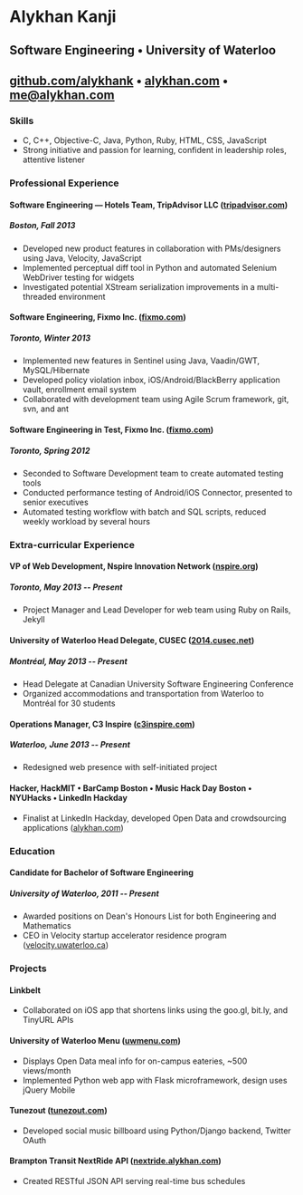 <link rel="stylesheet" href="http://fonts.googleapis.com/css?family=Raleway:300,400,700|Source+Sans+Pro">

# Alykhan Kanji

## Software Engineering • University of Waterloo

## [github.com/alykhank](http://github.com/alykhank) • [alykhan.com](http://alykhan.com) • [me@alykhan.com](mailto:me@alykhan.com)

### Skills

* C, C++, Objective-C, Java, Python, Ruby, HTML, CSS, JavaScript
* Strong initiative and passion for learning, confident in leadership roles, attentive listener

### Professional Experience

#### Software Engineering — Hotels Team, TripAdvisor LLC ([tripadvisor.com](http://tripadvisor.com))
##### Boston, Fall 2013
* Developed new product features in collaboration with PMs/designers using Java, Velocity, JavaScript
* Implemented perceptual diff tool in Python and automated Selenium WebDriver testing for widgets
* Investigated potential XStream serialization improvements in a multi-threaded environment

#### Software Engineering, Fixmo Inc. ([fixmo.com](http://fixmo.com))
##### Toronto, Winter 2013
* Implemented new features in Sentinel using Java, Vaadin/GWT, MySQL/Hibernate
* Developed policy violation inbox, iOS/Android/BlackBerry application vault, enrollment email system
* Collaborated with development team using Agile Scrum framework, git, svn, and ant

#### Software Engineering in Test, Fixmo Inc. ([fixmo.com](http://fixmo.com))
##### Toronto, Spring 2012
* Seconded to Software Development team to create automated testing tools
* Conducted performance testing of Android/iOS Connector, presented to senior executives
* Automated testing workflow with batch and SQL scripts, reduced weekly workload by several hours


### Extra-curricular Experience

#### VP of Web Development, Nspire Innovation Network ([nspire.org](http://nspire.org))
##### Toronto, May 2013 -- Present
* Project Manager and Lead Developer for web team using Ruby on Rails, Jekyll

#### University of Waterloo Head Delegate, CUSEC ([2014.cusec.net](http://2014.cusec.net))
##### Montr&eacute;al, May 2013 -- Present
* Head Delegate at Canadian University Software Engineering Conference
* Organized accommodations and transportation from Waterloo to Montréal for 30 students

#### Operations Manager, C3 Inspire ([c3inspire.com](http://c3inspire.com))
##### Waterloo, June 2013 -- Present
* Redesigned web presence with self-initiated project

#### Hacker, HackMIT • BarCamp Boston • Music Hack Day Boston • NYUHacks • LinkedIn Hackday
* Finalist at LinkedIn Hackday, developed Open Data and crowdsourcing applications ([alykhan.com](http://alykhan.com/#portfolio))

### Education

#### Candidate for Bachelor of Software Engineering
##### University of Waterloo, 2011 -- Present
* Awarded positions on Dean's Honours List for both Engineering and Mathematics
* CEO in Velocity startup accelerator residence program ([velocity.uwaterloo.ca](http://velocity.uwaterloo.ca))

### Projects

#### Linkbelt
* Collaborated on iOS app that shortens links using the goo.gl, bit.ly, and TinyURL APIs

#### University of Waterloo Menu ([uwmenu.com](http://uwmenu.com))
* Displays Open Data meal info for on-campus eateries, ~500 views/month
* Implemented Python web app with Flask microframework, design uses jQuery Mobile

#### Tunezout ([tunezout.com](http://tunezout.com))
* Developed social music billboard using Python/Django backend, Twitter OAuth

#### Brampton Transit NextRide API ([nextride.alykhan.com](http://nextride.alykhan.com))
* Created RESTful JSON API serving real-time bus schedules
